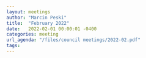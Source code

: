 ```yaml
---
layout: meetings
author: "Marcin Peski"
title:  "February 2022"
date:   2022-02-01 00:00:01 -0400
categories: meeting
url_agenda: "/files/council meetings/2022-02.pdf"
tags: 
---
```

